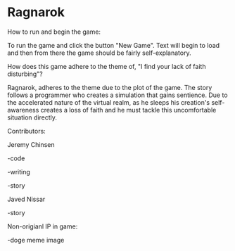 # Ragnarok

How to run and begin the game:

To run the game and click the button "New Game". Text will begin to load and then from there the game should be fairly self-explanatory.


How does this game adhere to the theme of, "I find your lack of faith disturbing"?

Ragnarok, adheres to the theme due to the plot of the game. The story follows a programmer who creates a simulation that gains sentience. Due to the accelerated nature of the virtual realm, as he sleeps his creation's self-awareness creates a loss of faith and he must tackle this uncomfortable situation directly.


Contributors:

Jeremy Chinsen 

-code

-writing

-story

Javed Nissar

-story


Non-origianl IP in game:

-doge meme image
